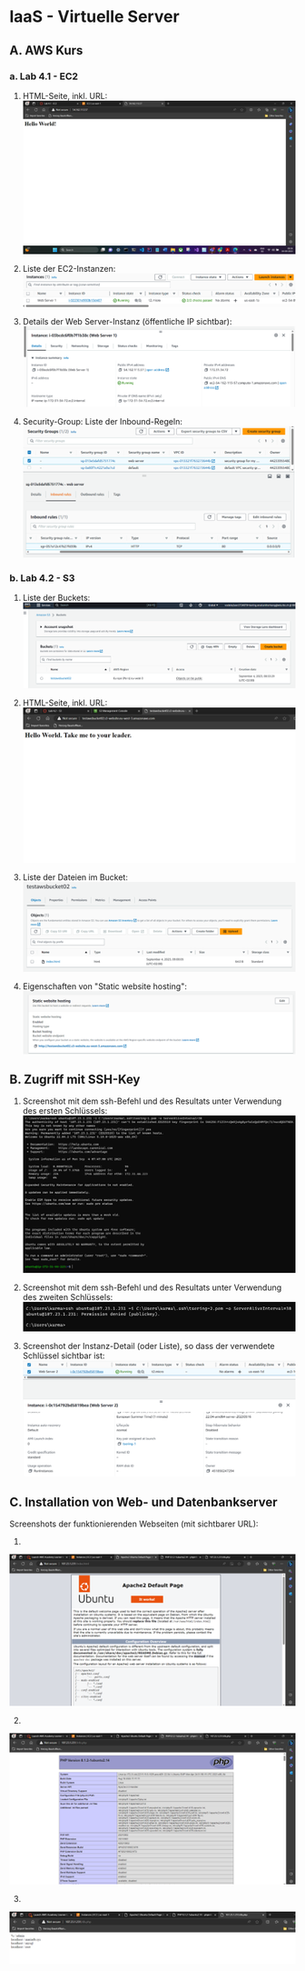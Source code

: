 # laaS - Virtuelle Server
## A. AWS Kurs

### a. Lab 4.1 - EC2

1. HTML-Seite, inkl. URL: 
![HTML-Seite, inkl. URL](Img_Lab_4.1-EC2/HTML_seite.png) <br>

2. Liste der EC2-Instanzen:
![Liste der EC2-Instanzen](Img_Lab_4.1-EC2/listInstances.png) <br>

3. Details der Web Server-Instanz (öffentliche IP sichtbar):
![Details der Web Server-Instanz](Img_Lab_4.1-EC2/details.png)

4. Security-Group: Liste der Inbound-Regeln:
![Security-Group: Liste der Inbound-Regeln](Img_Lab_4.1-EC2/InboundRule.png)

### b. Lab 4.2 - S3

1. Liste der Buckets:
![HTML-Seite, inkl. URL](Img_Lab_4.2-S3/ListederBuckets.png)

2. HTML-Seite, inkl. URL:
![HTML-Seite, inkl. URL](Img_Lab_4.2-S3/HTML_Seite.png) <br>

3. Liste der Dateien im Bucket:
![HTML-Seite, inkl. URL](Img_Lab_4.2-S3/ListeDerDateien.png) <br>

4. Eigenschaften von "Static website hosting":
![Eigenschaften von "Static website hosting"](Img_Lab_4.2-S3/StaticWebsiteHostingEigenschaften.png)

## B. Zugriff mit SSH-Key

1. Screenshot mit dem ssh-Befehl und des Resultats unter Verwendung des ersten Schlüssels:
![](B/1.key.png)

2. Screenshot mit dem ssh-Befehl und des Resultats unter Verwendung des zweiten Schlüssels:
![](B/2.key.png)

3. Screenshot der Instanz-Detail (oder Liste), so dass der verwendete Schlüssel sichtbar ist:
![](B/verwendeteKey.png)

## C. Installation von Web- und Datenbankserver

Screenshots der funktionierenden Webseiten (mit sichtbarer URL): 

1. 
![](C/website-1.png)

2. 
![](C/website-2.png)


3. 
![](C/website-3.png)
